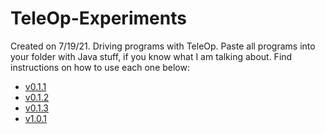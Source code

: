 # TeleOp-Experiments
Created on 7/19/21. Driving programs with TeleOp. Paste all programs into your folder with Java stuff, if you know what I am talking about. Find instructions on how to use each one below:
- [v0.1.1](https://github.com/Ftc-19374/TeleOp-Experiments/tree/main/Forward%20Seperate%20Motor%20Control%20aka%20v0.1.1/README.md)
- [v0.1.2](https://github.com/Ftc-19374/TeleOp-Experiments/blob/main/All%20direction%20control%20(Untested)%20aka%20v0.1.2/README.md)
- [v0.1.3](https://github.com/Ftc-19374/TeleOp-Experiments/tree/main/FBLR%20Movement%20(Untested)%20aka%20v0.1.3/README.md)
- [v1.0.1](https://github.com/Ftc-19374/TeleOp-Experiments/blob/main/Joystick%20Control%20(Untested)%20aka%20v1.0.1/README.md)
